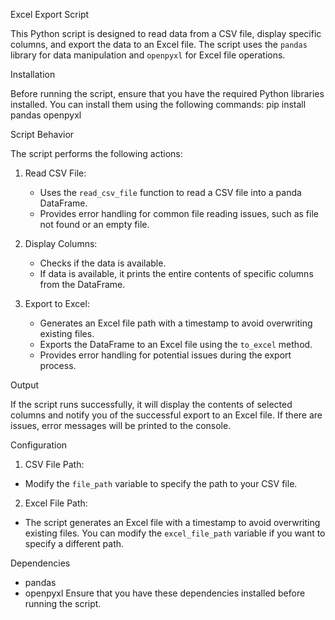 Excel Export Script

This Python script is designed to read data from a CSV file, display specific columns, and export the data to an Excel file. The script uses the `pandas` library for data manipulation and `openpyxl` for Excel file operations.
 
 Installation
 
Before running the script, ensure that you have the required Python libraries installed. You can install them using the following commands:
pip install pandas openpyxl
 
 Script Behavior
 
The script performs the following actions:
1. Read CSV File:
   - Uses the `read_csv_file` function to read a CSV file into a panda DataFrame.
   - Provides error handling for common file reading issues, such as file not found or an empty file.

2. Display Columns:
   - Checks if the data is available.
   - If data is available, it prints the entire contents of specific columns from the DataFrame.

3. Export to Excel:
   - Generates an Excel file path with a timestamp to avoid overwriting existing files.
   - Exports the DataFrame to an Excel file using the `to_excel` method.
   - Provides error handling for potential issues during the export process.

  Output
  
If the script runs successfully, it will display the contents of selected columns and notify you of the successful export to an Excel file. If there are issues, error messages will be printed to the console.

Configuration

1. CSV File Path:
  - Modify the `file_path` variable to specify the path to your CSV file.
2. Excel File Path:
  - The script generates an Excel file with a timestamp to avoid overwriting existing files. You can modify the `excel_file_path` variable if you want to specify a different path.

Dependencies
- pandas
- openpyxl
Ensure that you have these dependencies installed before running the script.
